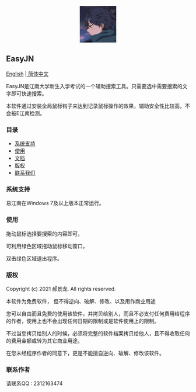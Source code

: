 <div align=center>
<img src="/image/logo.jpg"/ width="100">
</div>

## EasyJN

[English](/README.md) |[ 简体中文](/README.md)

EasyJN是江南大学新生入学考试的一个辅助搜索工具。只需要选中需要搜索的文字即可快速搜索。

本软件通过安装全局鼠标钩子来达到记录鼠标操作的效果，辅助安全性比较高，不会被E江南检测。


### 目录

  - [系统支持](#系统支持)
  - [使用](#使用)
  - [文档](#文档)
  - [版权](#版权)
  - [联系我们](#联系我们)


### 系统支持

易江南在Windows 7及以上版本正常运行。


### 使用

拖动鼠标选择要搜索的内容即可，

可利用绿色区域拖动鼠标移动窗口，

双击绿色区域退出程序。


### 版权

Copyright (c) 2021 郝景龙. All rights reserved.

本软件为免费软件， 但不得逆向、破解、修改、以及用作商业用途

您可以自由而且免费的使用该软件，并拷贝给别人，而且不必支付任何费用给程序的作者，使用上也不会出现任何日期的限制或是软件使用上的限制。

不过当您拷贝给别人的时候，必须将完整的软件档案拷贝给他人，且不得收取任何的费用金额或转为其它商业用途。

在您未经程序作者的同意下，更是不能擅自逆向、破解、修改该软件。

### 联系作者

请联系QQ : 2312163474


